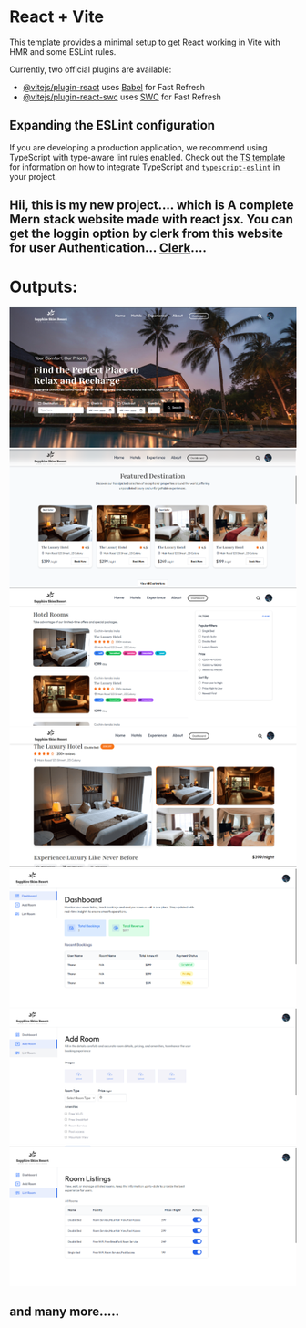 # React + Vite

This template provides a minimal setup to get React working in Vite with HMR and some ESLint rules.

Currently, two official plugins are available:

- [@vitejs/plugin-react](https://github.com/vitejs/vite-plugin-react/blob/main/packages/plugin-react) uses [Babel](https://babeljs.io/) for Fast Refresh
- [@vitejs/plugin-react-swc](https://github.com/vitejs/vite-plugin-react/blob/main/packages/plugin-react-swc) uses [SWC](https://swc.rs/) for Fast Refresh

## Expanding the ESLint configuration

If you are developing a production application, we recommend using TypeScript with type-aware lint rules enabled. Check out the [TS template](https://github.com/vitejs/vite/tree/main/packages/create-vite/template-react-ts) for information on how to integrate TypeScript and [`typescript-eslint`](https://typescript-eslint.io) in your project.
<h2>Hii, this is my new project.... which is A complete Mern stack website made with react jsx. You can get the loggin option by clerk from this website for user Authentication... <a style="text-decoration =none" href="https://clerk.com/">Clerk</a>.... 
<h1>Outputs: </h1>
<img src="src/assets/r1.png" alt='1'>
<img src="src/assets/r2.png" alt='2'>
<img src="src/assets/r3.png" alt='3'>
<img src="src/assets/r4.png" alt='4'>
<img src="src/assets/r5.png" alt='5'>
<img src="src/assets/r6.png" alt='6'>
<img src="src/assets/r7.png" alt='7'>
<h2>and many more.....</h2>
